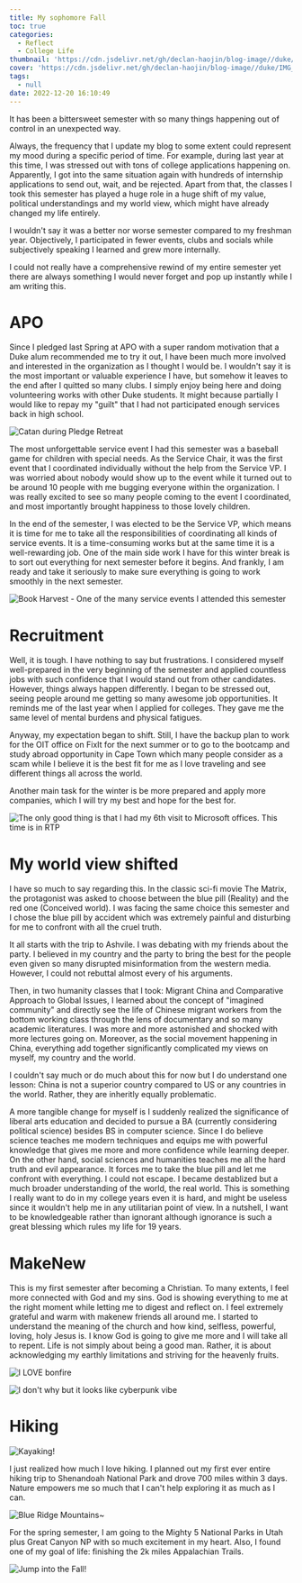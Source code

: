 ```yaml
---
title: My sophomore Fall
toc: true
categories:
  - Reflect
  - College Life
thumbnail: 'https://cdn.jsdelivr.net/gh/declan-haojin/blog-image//duke/IMG_7338.jpg'
cover: 'https://cdn.jsdelivr.net/gh/declan-haojin/blog-image//duke/IMG_7338.jpg'
tags:
  - null
date: 2022-12-20 16:10:49
---
```


It has been a bittersweet semester with so many things happening out of control in an unexpected way.

<!--more-->

Always, the frequency that I update my blog to some extent could represent my mood during a specific period of time. For example, during last year at this time, I was stressed out with tons of college applications happening on. Apparently, I got into the same situation again with hundreds of internship applications to send out, wait, and be rejected. Apart from that, the classes I took this semester has played a huge role in a huge shift of my value, political understandings and my world view, which might have already changed my life entirely.

I wouldn't say it was a better nor worse semester compared to my freshman year. Objectively, I participated in fewer events, clubs and socials while subjectively speaking I learned and grew more internally.

I could not really have a comprehensive rewind of my entire semester yet there are always something I would never forget and pop up instantly while I am writing this.

# APO

Since I pledged last Spring at APO with a super random motivation that a Duke alum recommended me to try it out, I have been much more involved and interested in the organization as I thought I would be. I wouldn't say it is the most important or valuable experience I have, but somehow it leaves to the end after I quitted so many clubs. I simply enjoy being here and doing volunteering works with other Duke students. It might because partially I would like to repay my "guilt" that I had not participated enough services back in high school.

![Catan during Pledge Retreat](https://cdn.jsdelivr.net/gh/declan-haojin/blog-image//duke/20221225001953.png)

The most unforgettable service event I had this semester was a baseball game for children with special needs. As the Service Chair, it was the first event that I coordinated individually without the help from the Service VP. I was worried about nobody would show up to the event while it turned out to be around 10 people with me bugging everyone within the organization. I was really excited to see so many people coming to the event I coordinated, and most importantly brought happiness to those lovely children.

In the end of the semester, I was elected to be the Service VP, which means it is time for me to take all the responsibilities of coordinating all kinds of service events. It is a time-consuming works but at the same time it is a well-rewarding job. One of the main side work I have for this winter break is to sort out everything for next semester before it begins. And frankly, I am ready and take it seriously to make sure everything is going to work smoothly in the next semester.


![Book Harvest - One of the many service events I attended this semester](https://cdn.jsdelivr.net/gh/declan-haojin/blog-image//duke/20221220162753.png)

# Recruitment

Well, it is tough. I have nothing to say but frustrations. I considered myself well-prepared in the very beginning of the semester and applied countless jobs with such confidence that I would stand out from other candidates. However, things always happen differently. I began to be stressed out, seeing people around me getting so many awesome job opportunities. It reminds me of the last year when I applied for colleges. They gave me the same level of mental burdens and physical fatigues.

Anyway, my expectation began to shift. Still, I have the backup plan to work for the OIT office on FixIt for the next summer or to go to the bootcamp and study abroad opportunity in Cape Town which many people consider as a scam while I believe it is the best fit for me as I love traveling and see different things all across the world.

Another main task for the winter is be more prepared and apply more companies, which I will try my best and hope for the best for.

![The only good thing is that I had my 6th visit to Microsoft offices. This time is in RTP](https://cdn.jsdelivr.net/gh/declan-haojin/blog-image//duke/20221224235701.png)

# My world view shifted

I have so much to say regarding this. In the classic sci-fi movie The Matrix, the protagonist was asked to choose between the blue pill (Reality) and the red one (Conceived world). I was facing the same choice this semester and I chose the blue pill by accident which was extremely painful and disturbing for me to confront with all the cruel truth.

It all starts with the trip to Ashvile. I was debating with my friends about the party. I believed in my country and the party to bring the best for the people even given so many disrupted misinformation from the western media. However, I could not rebuttal almost every of his arguments.

Then, in two humanity classes that I took: Migrant China and Comparative Approach to Global Issues, I learned about the concept of "imagined community" and directly see the life of Chinese migrant workers from the bottom working class through the lens of documentary and so many academic literatures. I was more and more astonished and shocked with more lectures going on. Moreover, as the social movement happening in China, everything add together significantly complicated my views on myself, my country and the world.

I couldn't say much or do much about this for now but I do understand one lesson: China is not a superior country compared to US or any countries in the world. Rather, they are inheritly equally problematic.

A more tangible change for myself is I suddenly realized the significance of liberal arts education and decided to pursue a BA (currently considering political science) besides BS in computer science. Since I do believe science teaches me modern techniques and equips me with powerful knowledge that gives me more and more confidence while learning deeper. On the other hand, social sciences and humanities teaches me all the hard truth and evil appearance. It forces me to take the blue pill and let me confront with everything. I could not escape. I became destablized but a much broader understanding of the world, the real world. This is something I really want to do in my college years even it is hard, and might be useless since it wouldn't help me in any utilitarian point of view. In a nutshell, I want to be knowledgeable rather than ignorant although ignorance is such a great blessing which rules my life for 19 years.

# MakeNew

This is my first semester after becoming a Christian. To many extents, I feel more connected with God and my sins. God is showing everything to me at the right moment while letting me to digest and reflect on. I feel extremely grateful and warm with makenew friends all around me. I started to understand the meaning of the church and how kind, selfless, powerful, loving, holy Jesus is. I know God is going to give me more and I will take all to repent. Life is not simply about being a good man. Rather, it is about acknowledging my earthly limitations and striving for the heavenly fruits.

![I LOVE bonfire](https://cdn.jsdelivr.net/gh/declan-haojin/blog-image//duke/20221220163300.png)

![I don't why but it looks like cyberpunk vibe](https://cdn.jsdelivr.net/gh/declan-haojin/blog-image//duke/20221220163419.png)

# Hiking

![Kayaking!](https://cdn.jsdelivr.net/gh/declan-haojin/blog-image//duke/20221225000056.png)

I just realized how much I love hiking. I planned out my first ever entire hiking trip to Shenandoah National Park and drove 700 miles within 3 days. Nature empowers me so much that I can't help exploring it as much as I can.

![Blue Ridge Mountains~](https://cdn.jsdelivr.net/gh/declan-haojin/blog-image//duke/20221220161624.png)

For the spring semester, I am going to the Mighty 5 National Parks in Utah plus Great Canyon NP with so much excitement in my heart. Also, I found one of my goal of life: finishing the 2k miles Appalachian Trails.

![Jump into the Fall!](https://cdn.jsdelivr.net/gh/declan-haojin/blog-image//duke/20221225000421.png)
